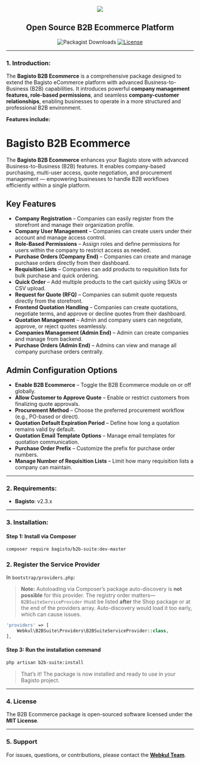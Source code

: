 <p align="center">
    <img src="https://bagisto.com/wp-content/themes/bagisto/images/logo.png" />
    <h2 align="center">Open Source B2B Ecommerce Platform</h2>
</p>


<p align="center">
    <img alt="Packagist Downloads" src="https://img.shields.io/packagist/dt/bagisto/b2b-suite"> 
    <a href="https://packagist.org/packages/bagisto/b2b-suite"><img src="https://poser.pugx.org/bagisto/b2b-suite/license.svg" alt="License"></a>
</p>

---

### 1. Introduction:

The **Bagisto B2B Ecommerce** is a comprehensive package designed to extend the Bagisto eCommerce platform with advanced Business-to-Business (B2B) capabilities. It introduces powerful **company management features, role-based permissions**, and seamless **company-customer relationships**, enabling businesses to operate in a more structured and professional B2B environment.

**Features include:**

# Bagisto B2B Ecommerce

The **Bagisto B2B Ecommerce** enhances your Bagisto store with advanced Business-to-Business (B2B) features. It enables company-based purchasing, multi-user access, quote negotiation, and procurement management — empowering businesses to handle B2B workflows efficiently within a single platform.

## Key Features

* **Company Registration** – Companies can easily register from the storefront and manage their organization profile.
* **Company User Management** – Companies can create users under their account and manage access control.
* **Role-Based Permissions** – Assign roles and define permissions for users within the company to restrict access as needed.
* **Purchase Orders (Company End)** – Companies can create and manage purchase orders directly from their dashboard.
* **Requisition Lists** – Companies can add products to requisition lists for bulk purchase and quick ordering.
* **Quick Order** – Add multiple products to the cart quickly using SKUs or CSV upload.
* **Request for Quote (RFQ)** – Companies can submit quote requests directly from the storefront.
* **Frontend Quotation Handling** – Companies can create quotations, negotiate terms, and approve or decline quotes from their dashboard.
* **Quotation Management** – Admin and company users can negotiate, approve, or reject quotes seamlessly.
* **Companies Management (Admin End)** – Admin can create companies and manage from backend.
* **Purchase Orders (Admin End)** – Admins can view and manage all company purchase orders centrally.


## Admin Configuration Options

* **Enable B2B Ecommerce** – Toggle the B2B Ecommerce module on or off globally.
* **Allow Customer to Approve Quote** – Enable or restrict customers from finalizing quote approvals.
* **Procurement Method** – Choose the preferred procurement workflow (e.g., PO-based or direct).
* **Quotation Default Expiration Period** – Define how long a quotation remains valid by default.
* **Quotation Email Template Options** – Manage email templates for quotation communication.
* **Purchase Order Prefix** – Customize the prefix for purchase order numbers.
* **Manage Number of Requisition Lists** – Limit how many requisition lists a company can maintain.

---


### 2. Requirements:

* **Bagisto**: v2.3.x

---

### 3. Installation:

#### Step 1: Install via Composer

```bash
composer require bagisto/b2b-suite:dev-master
```

### 2. Register the Service Provider

In `bootstrap/providers.php`:

> **Note:** Autoloading via Composer’s package auto-discovery is **not possible** for this provider. The registry order matters—`B2BSuiteServiceProvider` must be listed **after** the Shop package or at the end of the providers array. Auto-discovery would load it too early, which can cause issues.

```php
'providers' => [
    Webkul\B2BSuite\Providers\B2BSuiteServiceProvider::class,
],
```

#### Step 3: Run the installation command

```bash
php artisan b2b-suite:install
```

> That’s it! The package is now installed and ready to use in your Bagisto project.

---

### 4. License

The B2B Ecommerce package is open-sourced software licensed under the **MIT License**.

---

### 5. Support

For issues, questions, or contributions, please contact the **[Webkul Team](https://webkul.com/contacts/)**.
